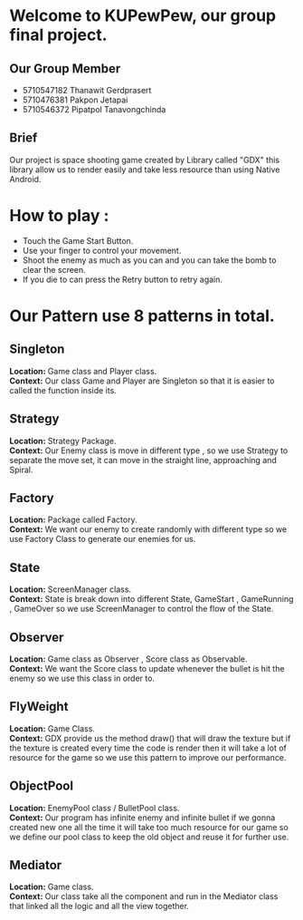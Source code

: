 Welcome to KUPewPew, our group final project.
==========

Our Group Member
----
* 5710547182 Thanawit Gerdprasert
* 5710476381 Pakpon Jetapai
* 5710546372 Pipatpol Tanavongchinda


Brief
---
Our project is space shooting game created by Library called "GDX" this library allow us to render easily and take less resource than using Native Android.

How to play :
===
- Touch the Game Start Button.
- Use your finger to control your movement.
- Shoot the enemy as much as you can and you can take the bomb to clear the screen.
- If you die to can press the Retry button to retry again.

Our Pattern use 8 patterns in total.
====
Singleton
---
**Location:** Game class and Player class.  
**Context:** Our class Game and Player are Singleton so that it is easier to called the function inside its.

Strategy
--
**Location:** Strategy Package.  
**Context:** Our Enemy class is move in different type , so we use Strategy to separate the move set, it can move
in the straight line, approaching and Spiral.

Factory
---
**Location:** Package called Factory.  
**Context:** We want our enemy to create randomly with different type so we use Factory Class to generate our enemies for us.

State
---
**Location:** ScreenManager class.  
**Context:** State is break down into different State, GameStart , GameRunning , GameOver so we use ScreenManager to control the flow of the State.

Observer
---
**Location:** Game class as Observer , Score class as Observable.  
**Context:** We want the Score class to update whenever the bullet is hit the enemy so we use this class in order to.

FlyWeight
---
**Location:** Game Class.  
**Context:** GDX provide us the method draw() that will draw the texture but if the texture is created every time the code is render then it will take a lot of resource for the game so we use this pattern to improve our performance.

ObjectPool
---
**Location:** EnemyPool class / BulletPool class.  
**Context:** Our program has infinite enemy and infinite bullet if we gonna created new one all the time it will take too much resource for our game so we define our pool class to keep the old object and reuse it for further use.

Mediator
---
**Location:** Game class.  
**Context:** Our class take all the component and run in the Mediator class that linked all the logic and all the view together.
